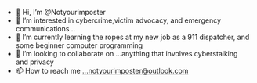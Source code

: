 - 👋 Hi, I’m @Notyourimposter
- 👀 I’m interested in cybercrime,victim advocacy, and emergency communications ..
- 🌱 I’m currently learning the ropes at my new job as a 911 dispatcher, and some beginner computer programming
- 💞️ I’m looking to collaborate on ...anything that involves cyberstalking and privacy 
- 📫 How to reach me ...notyourimposter@outlook.com

<!---
Notyourimposter/Notyourimposter is a ✨ special ✨ repository because its `README.md` (this file) appears on your GitHub profile.
You can click the Preview link to take a look at your changes.
--->
